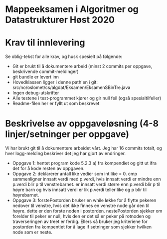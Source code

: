 # Mappeeksamen i Algoritmer og Datastrukturer Høst 2020

# Krav til innlevering

Se oblig-tekst for alle krav, og husk spesielt på følgende:

* Git er brukt til å dokumentere arbeid (minst 2 commits per oppgave, beskrivende commit-meldinger)	
* git bundle er levert inn
* Hovedklassen ligger i denne path'en i git: src/no/oslomet/cs/algdat/Eksamen/EksamenSBinTre.java
* Ingen debug-utskrifter
* Alle testene i test-programmet kjører og gir null feil (også spesialtilfeller)
* Readme-filen her er fyllt ut som beskrevet


# Beskrivelse av oppgaveløsning (4-8 linjer/setninger per oppgave)

Vi har brukt git til å dokumentere arbeidet vårt. Jeg har 16 commits totalt, og hver logg-melding beskriver det jeg har gjort av endringer.

* Oppgave 1: hentet program kode 5.2.3 a) fra kompendiet og gitt ut ifra det for å kode resten av oppgaven.
* Oppgave 2: deklarerer antall like vedier som int like = 0. cmp sammenligner innsatt verdi med p.verdi, hvis innsatt verdi er mindre enn p.verdi blir p til venstrebarnet. er innsatt verdi større enn p.verdi blir p til høyre barn og hvis innsatt verdi er lik p.verdi teller like og p blir til høyrebarnet.
* Oppgave 3: forstePostorden bruker en while løkke for å flytte pekeren nedover til venstre, hvis det ikke finnes en venstre node går den til høyre. dette er den forste noden i postorden.
nestePostorden sjekker om forelder til peker er null, hvis den er det så er peker på rotnoden og traverseringen av treet er ferdig. Ellers så bruker jeg kriteriene for postorden fra kompentiet for å lage if setninger som sjekker hvilken node som er neste.
